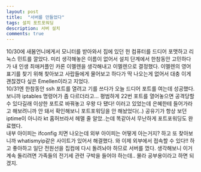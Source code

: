 ```yaml
---
layout: post
title:  "서버를 만들었다"
tags: 설치 포트포워딩
description: 서버 설치
comments: true
---
```

10/30에 새봄언니에게서 모니터를 받아와서 집에 있던 헌 컴퓨터를 드디어 포맷하고 리눅스 민트를 깔았다. 미리 생각해놓은 이름이 없어서 설치 단계에서 한참동안 고민하다가 내 인생 최애커플인 카론 이멜렌을 생각해내고 이멜렌으로 결정했다. 이멜렌의 영어 표기를 찾기 위해 찾아보고 사랍들에게 물어보고 하다가 딱 나오는게 없어서 대충 이게 괜찮겠다 싶은 Emellen이라고 지었다.<br>
10/31엔 한참동안 ssh 포트를 열려고 기를 쓰다가 오늘 드디어 포트를 여는데 성공했다. 보니까 iptables 명령어가 좀 다르더라고... 평범하게 22번 포트를 열어놓으면 공격당할 수 있다길래 이상한 포트로 바꿔놓고 우왕 다 됐다! 이러고 있었는데 은혜한테 들어가라고 해보려니까 안 돼서 확인해보니 포트포워딩을 안 해놨었다(..) 공유기가 항상 보던 iptime이 아니라 kt 홈허브라서 헤맬 줄 알았..는데 똑같아서 무난하게 포트포워딩도 완료했다.<br>
내부 아이피는 ifconfig 치면 나오는데 외부 아이피는 어떻게 아는거지? 하고 또 찾아보니까 whatismyip같은 사이트가 있어서 해결했다. 와 이제 외부에서 접속할 수 있다!! 하고 좋아하고 일단 전원선을 집컴에 다시 돌려놔야 하므로 서버를 껐다. 생각해보니 이거 계속 돌리려면 가족들의 전기세 관련 구박을 들어야 하는데.. 몰라 공부용이라고 하면 되겠지.
